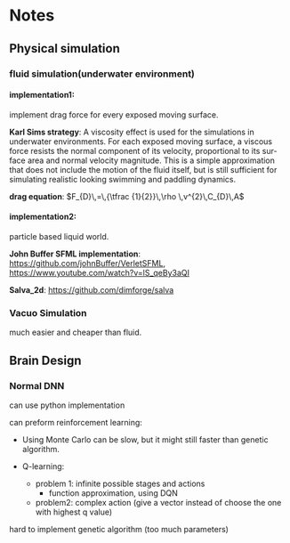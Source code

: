 # Notes

## Physical simulation

### fluid simulation(underwater environment)

#### implementation1: 

implement drag force for every exposed moving surface.

**Karl Sims strategy**: A  viscosity  effect  is  used  for  the  simulations  in  underwater environments.  For  each  exposed  moving  surface,  a  viscous  force resists the normal component of its velocity, proportional to its sur-face area and normal velocity magnitude. This is a simple approximation  that  does  not  include  the  motion  of  the  fluid  itself,  but  is still sufficient for simulating realistic looking swimming and paddling dynamics.

**drag equation**: $F_{D}\,=\,{\tfrac {1}{2}}\,\rho \,v^{2}\,C_{D}\,A$

#### implementation2:

particle based liquid world.

**John Buffer SFML implementation**: https://github.com/johnBuffer/VerletSFML, https://www.youtube.com/watch?v=lS_qeBy3aQI

**Salva_2d**: https://github.com/dimforge/salva

### Vacuo Simulation

much easier and cheaper than fluid.



## Brain Design

### Normal DNN

can use python implementation

can preform reinforcement learning:

- Using Monte Carlo can be slow, but it might still faster than genetic algorithm.

- Q-learning: 
  - problem 1: infinite possible stages and actions
    - function approximation, using DQN
  - problem2: complex action (give a vector instead of choose the one with highest q value)

hard to implement genetic algorithm (too much parameters)
